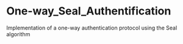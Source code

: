 # One-way_Seal_Authentification
Implementation of a one-way authentication protocol using the Seal algorithm
